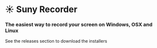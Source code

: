 # ☀️ Suny Recorder

### The easiest way to record your screen on Windows, OSX and Linux

See the releases section to download the installers
